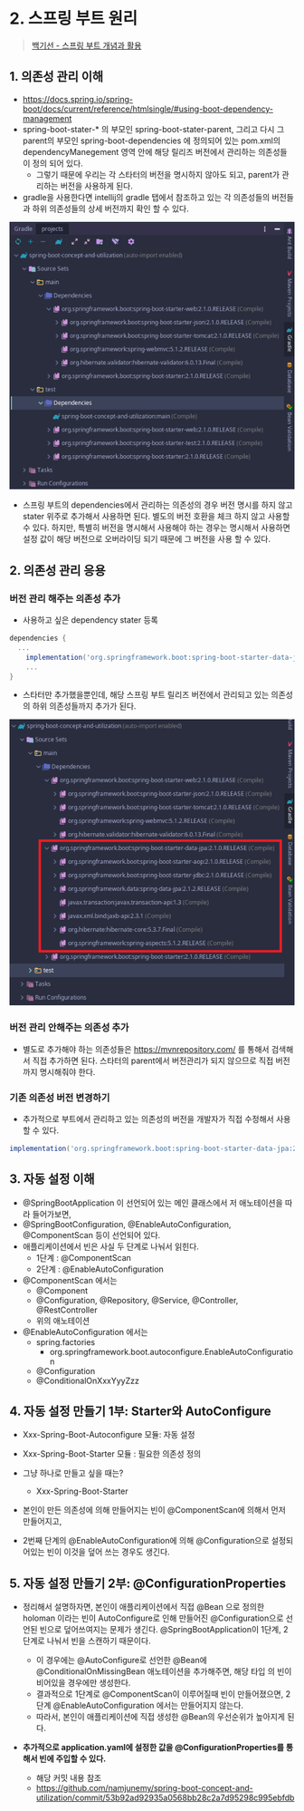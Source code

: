 # 2. 스프링 부트 원리

> [백기선 - 스프링 부트 개념과 활용](https://www.inflearn.com/course/%EC%8A%A4%ED%94%84%EB%A7%81%EB%B6%80%ED%8A%B8/)

## 1. 의존성 관리 이해

* https://docs.spring.io/spring-boot/docs/current/reference/htmlsingle/#using-boot-dependency-management
* spring-boot-stater-* 의 부모인 spring-boot-stater-parent, 그리고 다시 그 parent의 부모인 spring-boot-dependencies 에 정의되어 있는 pom.xml의 dependencyManegement 영역 안에 해당 릴리즈 버전에서 관리하는 의존성들이 정의 되어 있다.
  * 그렇기 때문에 우리는 각 스타터의 버전을 명시하지 않아도 되고, parent가 관리하는 버전을 사용하게 된다.
* gradle을 사용한다면 intellij의 gradle 탭에서 참조하고 있는 각 의존성들의 버전들과 하위 의존성들의 상세 버전까지 확인 할 수 있다.

![](./img/01_gradle_dependency.PNG)

* 스프링 부트의 dependencies에서 관리하는 의존성의 경우 버전 명시를 하지 않고 stater 위주로 추가해서 사용하면 된다. 별도의 버전 호환을 체크 하지 않고 사용할 수 있다. 하지만, 특별히 버전을 명시해서 사용해야 하는 경우는 명시해서 사용하면 설정 값이 해당 버전으로 오버라이딩 되기 때문에 그 버전을 사용 할 수 있다.

## 2. 의존성 관리 응용

### 버전 관리 해주는 의존성 추가

* 사용하고 싶은 dependency stater 등록

```groovy
dependencies {
  ...
	implementation('org.springframework.boot:spring-boot-starter-data-jpa')
	...    
}
```

* 스타터만 추가했을뿐인데, 해당 스프링 부트 릴리즈 버전에서 관리되고 있는 의존성의 하위 의존성들까지 추가가 된다.

![](./img/02_add_dependency_stater.PNG)

### 버전 관리 안해주는 의존성 추가

* 별도로 추가해야 하는 의존성들은 https://mvnrepository.com/ 를 통해서 검색해서 직접 추가하면 된다. 스타터의 parent에서 버전관리가 되지 않으므로 직접 버전까지 명시해줘야 한다.

### 기존 의존성 버전 변경하기

* 추가적으로 부트에서 관리하고 있는 의존성의 버전을 개발자가 직접 수정해서 사용할 수 있다. 

```groovy
implementation('org.springframework.boot:spring-boot-starter-data-jpa:2.0.3.RELEASE')
```

## 3. 자동 설정 이해

* @SpringBootApplication 이 선언되어 있는 메인 클래스에서 저 애노테이션을 따라 들어가보면,
* @SpringBootConfiguration, @EnableAutoConfiguration, @ComponentScan 등이 선언되어 있다.
* 애플리케이션에서 빈은 사실 두 단계로 나눠서 읽힌다.
  * 1단계 : @ComponentScan
  * 2단계 : @EnableAutoConfiguration
* @ComponentScan 에서는
  * @Component
  * @Configuration, @Repository, @Service, @Controller, @RestController
  * 위의 애노테이션
* @EnableAutoConfiguration 에서는
  * spring.factories
    * org.springframework.boot.autoconfigure.EnableAutoConfiguration
  * @Configuration
  * @ConditionalOnXxxYyyZzz

## 4. 자동 설정 만들기 1부: Starter와 AutoConfigure

* Xxx-Spring-Boot-Autoconfigure 모듈: 자동 설정
* Xxx-Spring-Boot-Starter 모듈 : 필요한 의존성 정의
* 그냥 하나로 만들고 싶을 때는?

  * Xxx-Spring-Boot-Starter
* 본인이 만든 의존성에 의해 만들어지는 빈이 @ComponentScan에 의해서 먼저 만들어지고,
* 2번째 단계의 @EnableAutoConfiguration에 의해 @Configuration으로 설정되어있는 빈이 이것을 덮어 쓰는 경우도 생긴다.

## 5. 자동 설정 만들기 2부: @ConfigurationProperties

* 정리해서 설명하자면, 본인이 애플리케이션에서 직접 @Bean 으로 정의한 holoman 이라는 빈이 AutoConfigure로 인해 만들어진 @Configuration으로 선언된 빈으로 덮어쓰여지는 문제가 생긴다. @SpringBootApplication이 1단계, 2단계로 나눠서 빈을 스캔하기 때문이다.
  * 이 경우에는 @AutoConfigure로 선언한 @Bean에 @ConditionalOnMissingBean 애노테이션을 추가해주면, 해당 타입	의 빈이 비어있을 경우에만 생성한다.
  * 결과적으로 1단계로 @ComponentScan이 이루어질때 빈이 만들어졌으면, 2단계 @EnableAutoConfiguration 에서는 만들어지지 않는다.
  * 따라서, 본인이 애플리케이션에 직접 생성한 @Bean의 우선순위가 높아지게 된다.

* **추가적으로 application.yaml에 설정한 값을 @ConfigurationProperties를 통해서 빈에 주입할 수 있다.**

  * 해당 커밋 내용 참조
  * https://github.com/namjunemy/spring-boot-concept-and-utilization/commit/53b92ad92935a0568bb28c2a7d95298c995ebfdb
